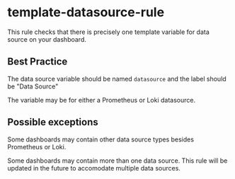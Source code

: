 # template-datasource-rule
This rule checks that there is precisely one template variable for data source on your dashboard.

## Best Practice
The data source variable should be named `datasource` and the label should be "Data Source"

The variable may be for either a Prometheus or Loki datasource.

## Possible exceptions
Some dashboards may contain other data source types besides Prometheus or Loki.

Some dashboards may contain more than one data source. This rule will be updated in the future to accomodate multiple data sources.